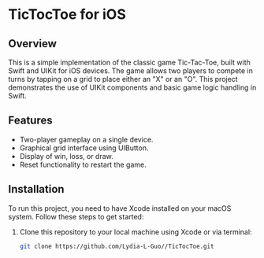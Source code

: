 # TicTocToe for iOS

## Overview
This is a simple implementation of the classic game Tic-Tac-Toe, built with Swift and UIKit for iOS devices. The game allows two players to compete in turns by tapping on a grid to place either an "X" or an "O". This project demonstrates the use of UIKit components and basic game logic handling in Swift.

## Features
- Two-player gameplay on a single device.
- Graphical grid interface using UIButton.
- Display of win, loss, or draw.
- Reset functionality to restart the game.

## Installation
To run this project, you need to have Xcode installed on your macOS system. Follow these steps to get started:
1. Clone this repository to your local machine using Xcode or via terminal:
   ```bash
   git clone https://github.com/Lydia-L-Guo//TicTocToe.git
